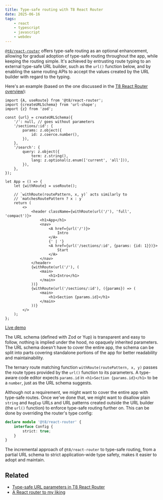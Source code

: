```yaml
---
title: Type-safe routing with T8 React Router
date: 2025-06-16
tags:
    - react
    - typescript
    - javascript
    - webdev
---
```


[`@t8/react-router`](https://github.com/t8js/react-router#readme) offers type-safe routing as an optional enhancement, allowing for gradual adoption of type-safe routing throughout the app, while keeping the routing simple. It's achieved by entrusting route typing to an external type-safe URL builder, such as the `url()` function below, and by enabling the same routing APIs to accept the values created by the URL builder with regard to the typing.

Here's an example (based on the one discussed in the [T8 React Router overview](t8_react_router#routing-example)):

```tsx
import {A, useRoute} from '@t8/react-router';
import {createURLSchema} from 'url-shape';
import {z} from 'zod';

const {url} = createURLSchema({
    '/': null, // goes without parameters
    '/sections/:id': {
        params: z.object({
            id: z.coerce.number(),
        }),
    },
    '/search': {
        query: z.object({
            term: z.string(),
            lang: z.optional(z.enum(['current', 'all'])),
        }),
    },
});

let App = () => {
    let {withRoute} = useRoute();

    // `withRoute(routePattern, x, y)` acts similarly to
    // `matchesRoutePattern ? x : y`
    return (
        <>
            <header className={withRoute(url('/'), 'full', 'compact')}>
                <h1>App</h1>
                <nav>
                    <A href={url('/')}>
                        Intro
                    </A>
                    {' | '}
                    <A href={url('/sections/:id', {params: {id: 1}})}>
                        Start
                    </A>
                </nav>
            </header>
            {withRoute(url('/'), (
                <main>
                    <h1>Intro</h1>
                </main>
            ))}
            {withRoute(url('/sections/:id'), ({params}) => (
                <main>
                    <h1>Section {params.id}</h1>
                </main>
            ))}
        </>
    );
};
```

[Live demo](https://codesandbox.io/p/sandbox/vgt64k?file=%2Fsrc%2FApp.tsx)

The URL schema (defined with Zod or Yup) is transparent and easy to follow, nothing is implied under the hood, no opaquely inherited parameters. The URL schema doesn't have to cover the entire app, the schema can be split into parts covering standalone portions of the app for better readability and maintainability.

The ternary route matching function `withRoute(routePattern, x, y)` passes the route types provided by the `url()` function to its parameters. A type-aware code editor expects `params.id` in `<h1>Section {params.id}</h1>` to be a `number`, just as the URL schema suggests.

Although not a requirement, we might want to cover the entire app with type-safe routes. Once we've done that, we might want to disallow plain `string` and `RegExp` URLs and URL patterns created outside the URL builder (the `url()` function) to enforce type-safe routing further on. This can be done by overriding the router's type config:

```ts
declare module '@t8/react-router' {
    interface Config {
        strict: true;
    }
}
```

The incremental approach of `@t8/react-router` to type-safe routing, from a partial URL schema to strict application-wide type safety, makes it easier to adopt and maintain.

## Related

- [Type-safe URL parameters in T8 React Router](t8_react_router_typed_URL_parameters)
- [A React router to my liking](t8_react_router)
